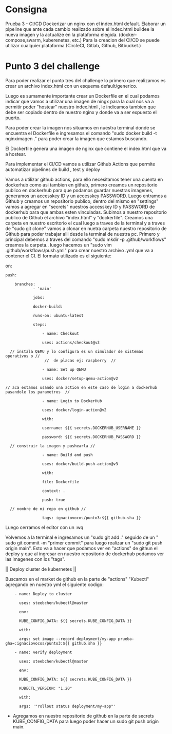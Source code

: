 # Consigna
Prueba 3 - CI/CD Dockerizar un nginx con el index.html default. Elaborar un pipeline que ante cada cambio realizado sobre el index.html buildee
la nueva imagen y la actualize en la plataforma elegida. (docker-compose,swarm, kuberenetes, etc.) Para la creacion del CI/CD se puede utilizar cualquier
plataforma (CircleCI, Gitlab, Github, Bitbucket.)


# Punto 3 del challenge

Para poder realizar el punto tres del challenge lo primero que realizamos es crear un archivo index.html con un esquema default/generico.

Luego es sumamente importante crear un Dockerfile en el cual podamos indicar que vamos a utilizar una imagen de ningx para
la cual nos va a permitir poder "hostear" nuestro index.html , le indicamos tambien que debe ser copiado dentro de nuestro nginx y donde va a ser expuesto el puerto.

Para poder crear la imagen nos situamos en nuestra terminal donde se encuentra el Dockerfile e ingresamos el comando
"sudo docker build -t nginximagen ." para poder crear la imagen que estamos buscando.

El Dockerfile genera una imagen de nginx que contiene el index.html que va a hostear.

Para implementar el CI/CD vamos a utilizar Github Actions que permite automatizar pipelines de build , test y deploy 


Vamos a utilizar github actions, para ello necesitamos tener una cuenta en dockerhub como asi tambien en github, primero creamos un repositorio publico en dockerhub para que podamos guardar nuestras imagenes, generamos un accesskey ID y un accesskey PASSWORD. Luego entramos a Github y creamos un repositorio publico, dentro del mismo en "settings" vamos a agregar en "secrets" nuestros accesskey ID y PASSWORD de dockerhub para que ambas esten vinculadas. Subimos a nuestro repositorio publico de Github el archivo "index.html" y "dockerfile". Creamos una carpeta en nuestro escritorio el cual luego a traves de la terminal y a traves de "sudo git clone" vamos a clonar en nuetra carpeta nuestro repositorio de Github para poder trabajar alli desde la terminal de nuestra pc. Primero y principal debemos a traves del comando "sudo mkdir -p .github/workflows" creamos la carpeta.. luego hacemos un "sudo vim .github/workflows/push.yml" para crear nuestro archivo .yml que va a contener el CI. El formato utilizado es el siguiente:






  on:
  
    push:
    
        branches:
                - 'main'
        
                jobs:
 
                docker-build:
    
                runs-on: ubuntu-latest
    
                steps:
      
                    - name: Checkout
        
                    uses: actions/checkout@v3

      // instala QEMU y lo configura es un simulador de sistemas operativos o //
                     //  de placas ej: raspberry  //
      
                    - name: Set up QEMU
        
                    uses: docker/setup-qemu-action@v2
 
    // aca estamos usando una action en este caso de login a dockerhub pasandole los parametros  //

                    - name: Login to DockerHub
        
                    uses: docker/login-action@v2
        
                    with:
            
                    username: ${{ secrets.DOCKERHUB_USERNAME }}
            
                    password: ${{ secrets.DOCKERHUB_PASSWORD }}

      // construir la imagen y pushearla //
      
                    - name: Build and push
        
                    uses: docker/build-push-action@v3
        
                    with:
          
                    file: Dockerfile
          
                    context: .
          
                    push: true
          
      // nombre de mi repo en github //

                    tags: ignaciovocos/punto3:${{ github.sha }}
          


Luego cerramos el editor con un :wq

Volvemos a la terminal e ingresamos un "sudo git add ." seguido de un " sudo git commit -m "primer commit" para luego realizar un "sudo git push origin main". Esto va a hacer que podamos ver en "actions" de githun el deploy y que al ingresar en nuestro repositorio de dockerhub podamos ver las imagenes con los "tags".



|| Deploy cluster de kubernetes ||

Buscamos en el market de github en la parte de "actions"  "Kubectl" agregando en nuestro yml el siguiente codigo: 


        - name: Deploy to cluster
        
          uses: steebchen/kubectl@master
        
          env:
          
          KUBE_CONFIG_DATA: ${{ secrets.KUBE_CONFIG_DATA }}
        
          with:

          args: set image --record deployment/my-app prueba-gha=:ignaciovocos/punto3:${{ github.sha }}
      
        - name: verify deployment
        
          uses: steebchen/kubectl@master
        
          env:
          
          KUBE_CONFIG_DATA: ${{ secrets.KUBE_CONFIG_DATA }}
          
          KUBECTL_VERSION: "1.20"
        
          with:
          
          args: '"rollout status deployment/my-app"'



* Agregamos en nuestro repositorio de github en la parte de secrets KUBE_CONFIG_DATA para luego poder hacer un sudo git push origin main.



